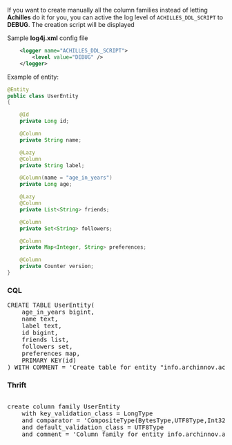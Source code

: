 If you want to create manually all the column families instead of letting **Achilles** do it for you, you can active the log level of `ACHILLES_DDL_SCRIPT` to **DEBUG**. The creation script will be displayed

Sample **log4j.xml** config file
```xml
	<logger name="ACHILLES_DDL_SCRIPT">
		<level value="DEBUG" />
	</logger>
```

Example of entity:

```java
@Entity
public class UserEntity
{

    @Id
    private Long id;

    @Column
    private String name;

    @Lazy
    @Column
    private String label;

    @Column(name = "age_in_years")
    private Long age;

    @Lazy
    @Column
    private List<String> friends;

    @Column
    private Set<String> followers;

    @Column
    private Map<Integer, String> preferences;

    @Column
    private Counter version;
}
```

### CQL
<pre>
CREATE TABLE UserEntity(
	age_in_years bigint,
	name text,
	label text,
	id bigint,
	friends list<text>,
	followers set<text>,
	preferences map<int,text>,
	PRIMARY KEY(id)
) WITH COMMENT = 'Create table for entity "info.archinnov.achilles.test.integration.entity.UserEntity"' 
</pre>

### Thrift

<pre> 
create column family UserEntity
	with key_validation_class = LongType
	and comparator = 'CompositeType(BytesType,UTF8Type,Int32Type)'
	and default_validation_class = UTF8Type
	and comment = 'Column family for entity info.archinnov.achilles.test.integration.entity.UserEntity'
</pre>			
